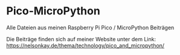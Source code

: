 # Pico-MicroPython
Alle Dateien aus meinen Raspberry Pi Pico / MicroPython Beiträgen

Die Beiträge finden sich auf meiner Website unter dem Link:
https://nelsonkay.de/thema/technology/pico_and_micropython/

